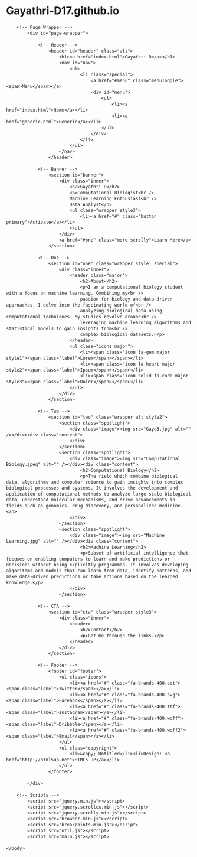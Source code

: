 # Gayathri-D17.github.io
<!DOCTYPE HTML>
<!--
	Spectral by HTML5 UP
	html5up.net | @ajlkn
	Free for personal and commercial use under the CCA 3.0 license (html5up.net/license)
-->
<html>
	<head>
		<title>Gayathri D</title>
		<meta charset="utf-8" />
		<meta name="viewport" content="width=device-width, initial-scale=1, user-scalable=no" />
		<link rel="stylesheet" href="main.css" />
		<noscript><link rel="stylesheet" href="noscript.css" /></noscript>
	</head>
	<body class="landing is-preload">

		<!-- Page Wrapper -->
			<div id="page-wrapper">

				<!-- Header -->
					<header id="header" class="alt">
						<h1><a href="index.html">Gayathri D</a></h1>
						<nav id="nav">
							<ul>
								<li class="special">
									<a href="#menu" class="menuToggle"><span>Menu</span></a>
									<div id="menu">
										<ul>
											<li><a href="index.html">Home</a></li>
											<li><a href="generic.html">Generic</a></li>
										</ul>
									</div>
								</li>
							</ul>
						</nav>
					</header>

				<!-- Banner -->
					<section id="banner">
						<div class="inner">
							<h2>Gayathri D</h2>
							<p>Computational Biologist<br />
							Machine Learning Enthusiast<br />
							Data Analyst</p>
							<ul class="wrapper style3">
								<li><a href="#" class="button primary">Activate</a></li>
							</ul>
						</div>
						<a href="#one" class="more scrolly">Learn More</a>
					</section>

				<!-- One -->
					<section id="one" class="wrapper style1 special">
						<div class="inner">
							<header class="major">
								<h2>About</h2>
								<p>I am a computational biology student with a focus on machine learning. Combining my<br />
								passion for biology and data-driven approaches, I delve into the fascinating world of<br /> 
								analyzing biological data using computational techniques. My studies revolve around<br />
								leveraging machine learning algorithms and statistical models to gain insights from<br />
								complex biological datasets.</p>
							</header>
							<ul class="icons major">
								<li><span class="icon fa-gem major style1"><span class="label">Lorem</span></span></li>
								<li><span class="icon fa-heart major style2"><span class="label">Ipsum</span></span></li>
								<li><span class="icon solid fa-code major style3"><span class="label">Dolor</span></span></li>
							</ul>
						</div>
					</section>

				<!-- Two -->
					<section id="two" class="wrapper alt style2">
						<section class="spotlight">
							<div class="image"><img src="Gaya3.jpg" alt="" /></div><div class="content">
							</div>
						</section>
						<section class="spotlight">
							<div class="image"><img src="Computational Biology.jpeg" alt="" /></div><div class="content">
								<h2>Computational Biology</h2>
								<p>The field which combine biological data, algorithms and computer science to gain insights into complex biological processes and systems. It involves the development and application of computational methods to analyze large-scale biological data, understand molecular mechanisms, and drive advancements in fields such as genomics, drug discovery, and personalized medicine.</p>
							</div>
						</section>
						<section class="spotlight">
							<div class="image"><img src="Machine Learning.jpg" alt="" /></div><div class="content">
								<h2>Machine Learning</h2>
								<p>Subset of artificial intelligence that focuses on enabling computers to learn and make predictions or decisions without being explicitly programmed. It involves developing algorithms and models that can learn from data, identify patterns, and make data-driven predictions or take actions based on the learned knowledge.</p>
							</div>
						</section>

				<!-- CTA -->
					<section id="cta" class="wrapper style3">
						<div class="inner">
							<header>
								<h2>Contact</h2>
								<p>Get me through the links.</p>
							</header>
						</div>
					</section>

				<!-- Footer -->
					<footer id="footer">
						<ul class="icons">
							<li><a href="#" class="fa-brands-400.eot"><span class="label">Twitter</span></a></li>
							<li><a href="#" class="fa-brands-400.svg"><span class="label">Facebook</span></a></li>
							<li><a href="#" class="fa-brands-400.ttf"><span class="label">Instagram</span></a></li>
							<li><a href="#" class="fa-brands-400.woff"><span class="label">Dribbble</span></a></li>
							<li><a href="#" class="fa-brands-400.woff2"><span class="label">Email</span></a></li>
						</ul>
						<ul class="copyright">
							<li>&copy; Untitled</li><li>Design: <a href="http://html5up.net">HTML5 UP</a></li>
						</ul>
					</footer>

			</div>

		<!-- Scripts -->
			<script src="jquery.min.js"></script>
			<script src="jquery.scrollex.min.js"></script>
			<script src="jquery.scrolly.min.js"></script>
			<script src="browser.min.js"></script>
			<script src="breakpoints.min.js"></script>
			<script src="util.js"></script>
			<script src="main.js"></script>

	</body>
</html>
